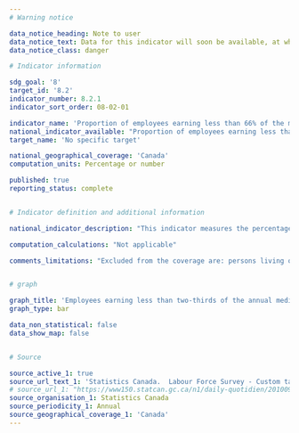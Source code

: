 ```yaml
---
# Warning notice

data_notice_heading: Note to user
data_notice_text: Data for this indicator will soon be available, at which point the indicator will be updated.
data_notice_class: danger

# Indicator information

sdg_goal: '8'
target_id: '8.2'
indicator_number: 8.2.1
indicator_sort_order: 08-02-01

indicator_name: 'Proportion of employees earning less than 66% of the median hourly wage for permanent full-time employees'
national_indicator_available: "Proportion of employees earning less than 66% of the median hourly wage for permanent full-time employees"
target_name: 'No specific target'

national_geographical_coverage: 'Canada'
computation_units: Percentage or number

published: true
reporting_status: complete


# Indicator definition and additional information

national_indicator_description: "This indicator measures the percentage of employees earning less than two-thirds of the annual median wage." 

computation_calculations: "Not applicable"

comments_limitations: "Excluded from the coverage are: persons living on reserves and other Aboriginal settlements in the provinces; full-time members of the Canadian Armed Forces, the institutionalized population, and households in extremely remote areas with very low population density."


# graph

graph_title: 'Employees earning less than two-thirds of the annual median wage'
graph_type: bar

data_non_statistical: false
data_show_map: false


# Source

source_active_1: true
source_url_text_1: 'Statistics Canada.  Labour Force Survey - Custom tabulation'
# source_url_1: "https://www150.statcan.gc.ca/n1/daily-quotidien/201009/dq201009a-eng.htm"
source_organisation_1: Statistics Canada
source_periodicity_1: Annual
source_geographical_coverage_1: 'Canada'
---
```

